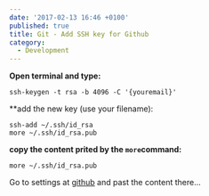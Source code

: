 ```yaml
---
date: '2017-02-13 16:46 +0100'
published: true
title: Git - Add SSH key for Github
category:
  - Development
---
```

**Open terminal and type:**

```
ssh-keygen -t rsa -b 4096 -C '{youremail}'
```

**add the new key (use your filename):

```
ssh-add ~/.ssh/id_rsa
more ~/.ssh/id_rsa.pub
```

**copy the content prited by the `more`command:**

```
more ~/.ssh/id_rsa.pub
```

Go to settings at [github](https://github.com/settings/keys) and past the content there...
